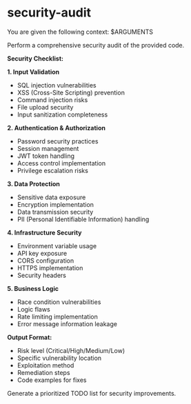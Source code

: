 # security-audit
You are given the following context:
$ARGUMENTS

Perform a comprehensive security audit of the provided code.

**Security Checklist:**

**1. Input Validation**
- SQL injection vulnerabilities
- XSS (Cross-Site Scripting) prevention
- Command injection risks
- File upload security
- Input sanitization completeness

**2. Authentication & Authorization**
- Password security practices
- Session management
- JWT token handling
- Access control implementation
- Privilege escalation risks

**3. Data Protection**
- Sensitive data exposure
- Encryption implementation
- Data transmission security
- PII (Personal Identifiable Information) handling

**4. Infrastructure Security**
- Environment variable usage
- API key exposure
- CORS configuration
- HTTPS implementation
- Security headers

**5. Business Logic**
- Race condition vulnerabilities
- Logic flaws
- Rate limiting implementation
- Error message information leakage

**Output Format:**
- Risk level (Critical/High/Medium/Low)
- Specific vulnerability location
- Exploitation method
- Remediation steps
- Code examples for fixes

Generate a prioritized TODO list for security improvements.